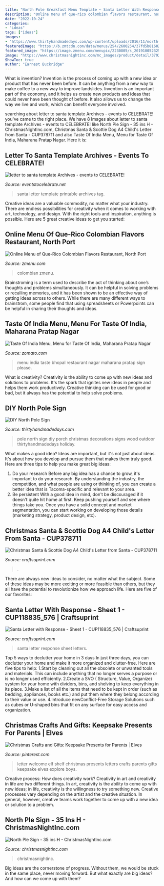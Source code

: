 ```yaml
---
title: "North Pole Breakfast Menu Template ~ Santa Letter With Response"
description: "Online menu of que-rico colombian flavors restaurant, north port"
date: "2022-10-24"
categories:
- "ideas"
tags: ["ideas"]
images:
- "https://www.thirtyhandmadedays.com/wp-content/uploads/2016/11/north-pole-porch-sign.jpg"
featuredImage: "https://b.zmtcdn.com/data/menus/254/2600254/37fd5b81602cbdab434420e96c74157f.jpg"
featured_image: "https://image.zmenu.com/menupic/2230805/s_20191005232509282220.jpg"
image: "https://www.christmasnightinc.com/mc_images/product/detail/37925pdt.jpg"
ShowToc: true
author: "Earnest Buckridge"
---
```



What is invention?
Invention is the process of coming up with a new idea or product that has never been before. It can be anything from a new way to make coffee to a new way to improve landslides. 
Invention is an important part of the economy, and it helps us create new products and ideas that could never have been thought of before. It also allows us to change the way we live and work, which can benefit everyone involved.

	

		
searching about letter to santa template Archives - events to CELEBRATE! you've came to the right place. We have 8 Images about letter to santa template Archives - events to CELEBRATE! like North Ple Sign - 35 ins H - ChristmasNightInc.com, Christmas Santa &amp; Scottie Dog A4 Child&#039;s Letter from Santa - CUP378711 and also Taste Of India Menu, Menu for Taste Of India, Maharana Pratap Nagar. Here it is:
		
    
## Letter To Santa Template Archives - Events To CELEBRATE!

<img loading=lazy src="https://eventstocelebrate.net/wp-content/uploads/2013/11/Free-Printable-Letter-to-Santa.jpg" onerror="this.onerror=null;this.src='https://tse2.mm.bing.net/th?id=OIP.emu86kQFOXCyP2TPVYoyhgHaKl&amp;pid=15.1';" alt="letter to santa template Archives - events to CELEBRATE!">

_Source: eventstocelebrate.net_

>santa letter template printable archives tag. 

	

Creative ideas are a valuable commodity, no matter what your industry. There are endless possibilities for creativity when it comes to working with art, technology, and design. With the right tools and inspiration, anything is possible. Here are 5 great creative ideas to get you started: 

    
## Online Menu Of Que-Rico Colombian Flavors Restaurant, North Port

<img loading=lazy src="https://image.zmenu.com/menupic/2230805/s_20191005232509282220.jpg" onerror="this.onerror=null;this.src='https://tse2.mm.bing.net/th?id=OIP.f9ilzceiB2SDESWruKxGNAHaJ4&amp;pid=15.1';" alt="Online Menu of Que-Rico Colombian Flavors Restaurant, North Port">

_Source: zmenu.com_

>colombian zmenu. 

	

Brainstroming is a term used to describe the act of thinking about one’s thoughts and problems simultaneously. It can be helpful in solving problems or recalling memories, and it has been shown to be an effective way of getting ideas across to others. While there are many different ways to brainstrom, some people find that using spreadsheets or Powerpoints can be helpful in sharing their thoughts and ideas.

    
## Taste Of India Menu, Menu For Taste Of India, Maharana Pratap Nagar

<img loading=lazy src="https://b.zmtcdn.com/data/menus/254/2600254/37fd5b81602cbdab434420e96c74157f.jpg" onerror="this.onerror=null;this.src='https://tse2.mm.bing.net/th?id=OIP.9B6UHKnFvbH7gQScLE3dJAHaI3&amp;pid=15.1';" alt="Taste Of India Menu, Menu for Taste Of India, Maharana Pratap Nagar">

_Source: zomato.com_

>menu india taste bhopal restaurant nagar maharana pratap sign please. 

	

What is creativity?
Creativity is the ability to come up with new ideas and solutions to problems. It's the spark that ignites new ideas in people and helps them work productively. Creative thinking can be used for good or bad, but it always has the potential to help solve problems.

    
## DIY North Pole Sign

<img loading=lazy src="https://www.thirtyhandmadedays.com/wp-content/uploads/2016/11/north-pole-porch-sign.jpg" onerror="this.onerror=null;this.src='https://tse1.mm.bing.net/th?id=OIP.4jVzy7_c4LTy1ozauA_JHAHaLH&amp;pid=15.1';" alt="DIY North Pole Sign">

_Source: thirtyhandmadedays.com_

>pole north sign diy porch christmas decorations signs wood outdoor thirtyhandmadedays holiday. 

	

What makes a good idea?
Ideas are important, but it's not just about ideas. It's about how you develop and pursue them that makes them truly good. Here are three tips to help you make great big ideas:
1. Do your research 
Before any big idea has a chance to grow, it's important to do your research. By understanding the industry, the competition, and what people are using or thinking of, you can create a better idea that is Tacoma-specific and relevant to your area. 
2. Be persistent 
With a good idea in mind, don't be discouraged if it doesn't quite hit home at first. Keep pushing yourself and see where things take you. Once you have a solid concept and market segmentation, you can start working on developing those details (marketing strategy, product design, etc). 

    
## Christmas Santa &amp; Scottie Dog A4 Child&#039;s Letter From Santa - CUP378711

<img loading=lazy src="https://s3.amazonaws.com/cup-images/carolclarke/large/cup378711_359.jpg" onerror="this.onerror=null;this.src='https://tse4.mm.bing.net/th?id=OIP.T_-H8aBvncN3UtX0sCq86gHaKd&amp;pid=15.1';" alt="Christmas Santa &amp; Scottie Dog A4 Child&#039;s Letter from Santa - CUP378711">

_Source: craftsuprint.com_

>. 

	

There are always new ideas to consider, no matter what the subject. Some of these ideas may be more exciting or more feasible than others, but they all have the potential to revolutionize how we approach life. Here are five of our favorites: 

    
## Santa Letter With Response - Sheet 1 - CUP118835_576 | Craftsuprint

<img loading=lazy src="https://s3.amazonaws.com/cup-images/amycummings/large/cup118835_576.jpg" onerror="this.onerror=null;this.src='https://tse1.mm.bing.net/th?id=OIP.BneEY5flrUE2jqeEfYBNnAEpDS&amp;pid=15.1';" alt="Santa Letter with Response - Sheet 1 - CUP118835_576 | Craftsuprint">

_Source: craftsuprint.com_

>santa letter response sheet letters. 

	

Top 5 ways to declutter your home in 3 days
In just three days, you can declutter your home and make it more organized and clutter-free. Here are five tips to help:
1.Start by cleaning out all the obsolete or unwanted tools and materials. This can include anything that no longer serves a purpose or is no longer used efficiently.
2.Create a SVO ( Structure, Value, Organize) system for your home with dividers, bins, and shelving to keep everything in its place.
3.Make a list of all the items that need to be kept in order (such as bedding, appliances, books etc.) and put them where they belong according to their value or use.
4.Introduce newConflict-Free Storage Solutions such as cubes or U-shaped bins that fit on any surface for easy access and organization.      
    
## Christmas Crafts And Gifts: Keepsake Presents For Parents | Elves

<img loading=lazy src="https://s-media-cache-ak0.pinimg.com/originals/88/d9/33/88d933005fdbce78642a587bbd0d6e9b.jpg" onerror="this.onerror=null;this.src='https://tse4.mm.bing.net/th?id=OIP.QFEe2gNeFlYn7-T8bcln_QHaJ4&amp;pid=15.1';" alt="Christmas Crafts and Gifts: Keepsake Presents for Parents | Elves">

_Source: pinterest.com_

>letter welcome elf shelf christmas presents letters crafts parents gifts keepsake elves explore boys. 

	

Creative process: How does creativity work?
Creativity in art and creativity in life are two different things. In art, creativity is the ability to come up with new ideas; in life, creativity is the willingness to try something new. Creative processes vary depending on the artist and the creative situation. In general, however, creative teams work together to come up with a new idea or solution to a problem.

    
## North Ple Sign - 35 Ins H - ChristmasNightInc.com

<img loading=lazy src="https://www.christmasnightinc.com/mc_images/product/detail/37925pdt.jpg" onerror="this.onerror=null;this.src='https://tse2.mm.bing.net/th?id=OIP.WpDl9jhmTpdBMZPajVU11wHaHa&amp;pid=15.1';" alt="North Ple Sign - 35 ins H - ChristmasNightInc.com">

_Source: christmasnightinc.com_

>christmasnightinc. 

	

Big ideas are the cornerstone of progress. Without them, we would be stuck in the same place, never moving forward. But what exactly are big ideas? And how can we come up with them?

